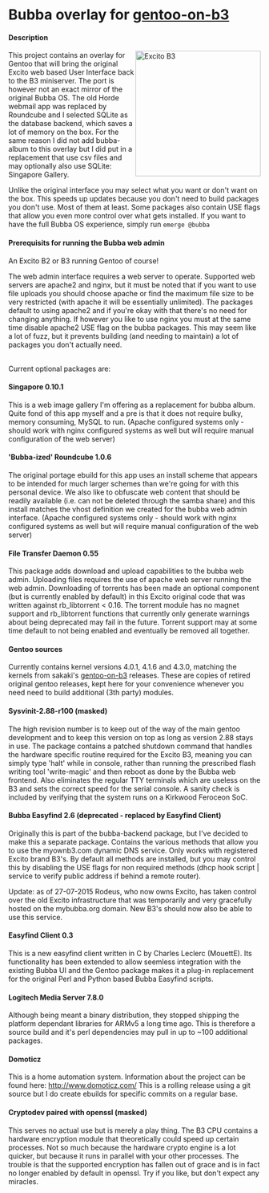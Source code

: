 
# Bubba overlay for [gentoo-on-b3](https://github.com/sakaki-/gentoo-on-b3/)

#### Description

<img src="https://raw.githubusercontent.com/gordonb3/bubba-overlay/7e9a14e/Bubba.jpg" alt="Excito B3" width="250px" align="right"/>
This project contains an overlay for Gentoo that will bring the original Excito web based User Interface back to the B3 miniserver. The port is however not an exact mirror of the original Bubba OS. The old Horde webmail app was replaced by Roundcube and I selected SQLite as the database backend, which saves a lot of memory on the box. For the same reason I did not add bubba-album to this overlay but I did put in a replacement that use csv files and may optionally also use SQLite: Singapore Gallery.

Unlike the original interface you may select what you want or don't want on the box. This speeds up updates because you don't need to build packages you don't use. Most of them at least. Some packages also contain USE flags that allow you even more control over what gets installed. If you want to have the full Bubba OS experience, simply run `emerge @bubba`



#### Prerequisits for running the Bubba web admin
An Excito B2 or B3 running Gentoo of course!

The web admin interface requires a web server to operate. Supported web servers are apache2 and nginx, but it must be noted that if you want to use file uploads you should choose apache or find the maximum file size to be very restricted (with apache it will be essentially unlimited). The packages default to using apache2 and if you're okay with that there's no need for changing anything. If however you like to use nginx you must at the same time disable apache2 USE flag on the bubba packages. This may seem like a lot of fuzz, but it prevents building (and needing to maintain) a lot of packages you don't actually need.


<p><br>Current optional packages are:</p>

#### Singapore 0.10.1
This is a web image gallery I'm offering as a replacement for bubba album. Quite fond of this app myself and a pre is that it does not require bulky, memory consuming, MySQL to run.
(Apache configured systems only - should work with nginx configured systems as well but will require manual configuration of the web server)


#### 'Bubba-ized' Roundcube 1.0.6
The original portage ebuild for this app uses an install scheme that appears to be intended for much larger schemes than we're going for with this personal device. We also like to obfuscate web content that should be readily available (i.e. can not be deleted through the samba share) and this install matches the vhost definition we created for the bubba web admin interface.
(Apache configured systems only - should work with nginx configured systems as well but will require manual configuration of the web server)

#### File Transfer Daemon 0.55
This package adds download and upload capabilities to the bubba web admin. Uploading files requires the use of apache web server running the web admin. Downloading of torrents has been made an optional component (but is currently enabled by default) in this Excito original code that was written against rb_libtorrent &lt; 0.16. The torrent module has no magnet support and rb_libtorrent functions that currently only generate warnings about being deprecated may fail in the future. Torrent support may at some time default to not being enabled and eventually be removed all together.

#### Gentoo sources
Currently contains kernel versions 4.0.1, 4.1.6 and 4.3.0, matching the kernels from sakaki's <a href="https://github.com/sakaki-/gentoo-on-b3">gentoo-on-b3</a> releases. These are copies of retired original gentoo releases, kept here for your convenience whenever you need need to build additional (3th party) modules.

#### Sysvinit-2.88-r100 (masked)
The high revision number is to keep out of the way of the main gentoo development and to keep this version on top as long as version 2.88 stays in use. The package contains a patched shutdown command that handles the hardware specific routine required for the Excito B3, meaning you can simply type 'halt' while in console, rather than running the prescribed flash writing tool 'write-magic' and then reboot as done by the Bubba web frontend. Also eliminates the regular TTY terminals which are useless on the B3 and sets the correct speed for the serial console. A sanity check is included by verifying that the system runs on a Kirkwood Feroceon SoC.

#### Bubba Easyfind 2.6 (deprecated - replaced by Easyfind Client)
Originally this is part of the bubba-backend package, but I've decided to make this a separate package. Contains the various methods that allow you to use the myownb3.com dynamic DNS service. Only works with registered Excito brand B3's. By default all methods are installed, but you may control this by disabling the USE flags for non required methods (dhcp hook script | service to verify public address if behind a remote router).

Update: as of 27-07-2015 Rodeus, who now owns Excito, has taken control over the old Excito infrastructure that was temporarily and very gracefully hosted on the mybubba.org domain. New B3's should now also be able to use this service.

#### Easyfind Client 0.3
This is a new easyfind client written in C by Charles Leclerc (MouettE). Its functionality has been extended to allow seemless integration with the existing Bubba UI and the Gentoo package makes it a plug-in replacement for the original Perl and Python based Bubba Easyfind scripts.


#### Logitech Media Server 7.8.0
Although being meant a binary distribution, they stopped shipping the platform dependant libraries for ARMv5 a long time ago. This is therefore a source build and it's perl dependencies may pull in up to ~100 additional packages.

#### Domoticz
This is a home automation system. Information about the project can be found here: http://www.domoticz.com/ This is a rolling release using a git source but I do create ebuilds for specific commits on a regular base.

#### Cryptodev paired with openssl (masked)
This serves no actual use but is merely a play thing. The B3 CPU contains a hardware encryption module that theoretically could speed up certain processes. Not so much because the hardware crypto engine is a lot quicker, but because it runs in parallel with your other processes. The trouble is that the supported encryption has fallen out of grace and is in fact no longer enabled by default in openssl. Try if you like, but don't expect any miracles.
